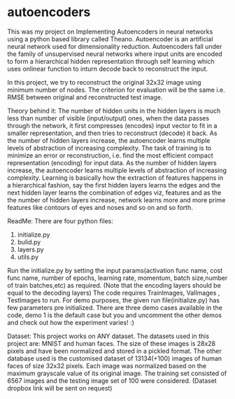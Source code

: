 # autoencoders
This was my project on Implementing Autoencoders in neural networks using a python based library called Theano. 
Autoencoder is an artificial neural network used for dimensionality reduction. Autoencoders fall under the family of unsupervised neural networks where input units are encoded to form a hierarchical hidden representation through self learning which uses onlinear function to inturn decode back to reconstruct the input. 

In this project, we try to reconstruct the original 32x32 image using minimum number of nodes. The criterion for evaluation will be the same i.e. RMSE between original and reconstructed test image.

Theory behind it:
The number of hidden units in the hidden layers is much less than number of visible (input/output) ones, when the data passes through the network, it first compresses (encodes) input vector to fit in a smaller representation, and then tries to reconstruct (decode) it back. As the number of hidden layers increase, the autoencoder learns multiple levels of abstraction of increasing complexity. The task of training is to  minimize an error or reconstruction, i.e. find the most efficient compact representation (encoding) for input data. As the number of hidden layers increase, the autoencoder learns multiple levels of abstraction of increasing complexity. Learning is basically how the extraction of features happens in a hierarchical fashion, say the first hidden layers learns the edges and the next hidden layer learns the combination of edges viz, features and as the the number of hidden layers increase, network learns more and more prime features like contours of eyes and noses and so on and so forth.


ReadMe:
There are four python files:
1) initialize.py
2) bulid.py
3) layers.py
4) utils.py

Run the initialize.py by setting the input params(activation func name, cost func name, number of epochs, learning rate, momentum, batch size,number of train batches,etc) as required. (Note that the encoding layers should be equal to the decoding layers)
The code requires TrainImages, ValImages , TestImages to run.
For demo purposes, the given run file(initialize.py) has few parameters pre initialized. There are three demo cases available in the code, demo 1 is the default case but you and uncomment the other demos and check out how the experiment varies! :)


Dataset:
This project works on ANY dataset. The datasets used in this project are: MNIST and human faces. The size of these images is 28x28 pixels and have been normalized and stored in a pickled format. The other database used is the customised dataset of 13134(+100) images of human faces of size 32x32 pixels. Each image was normalized based on the maximum grayscale value of its original image. The training set consisted of 6567 images and the testing image set of 100 were considered.
(Dataset dropbox link will be sent on request)

